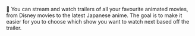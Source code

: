 🐠 You can stream and watch trailers of all your favourite animated movies, from Disney movies to the latest Japanese anime. The goal is to make it easier for you to choose which show you want to watch next based off the trailer.
